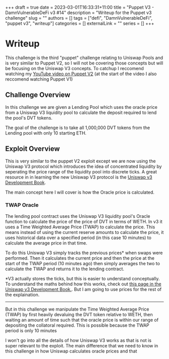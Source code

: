 +++ 
draft = true
date = 2023-03-01T16:33:31+11:00
title = "Puppet V3 - DamnVulnerableDeFi v3 #14"
description = "Writeup for the Puppet v3 challenge"
slug = ""
authors = []
tags = ["defi", "DamnVulnerableDeFi", "puppet v3", "writeup"]
categories = []
externalLink = ""
series = []
+++

# Writeup

This challenge is the third "puppet" challenge relating to Uniswap Pools and is
very similar to Puppet V2, so I will not be covering those concepts but will be
focusing on the Uniswap V3 concepts. To catchup I reccomend watching my [YouTube
video on Puppet V2](https://www.youtube.com/watch?v=M9s8wWOP9LU) (at the start
of the video I also reccomend watching Puppet V1)

## Challenge Overview

In this challenge we are given a Lending Pool which uses the oracle price from a
Uniswap V3 liquidity pool to calculate the deposit required to lend the pool's
DVT tokens. 

The goal of the challenge is to take all 1,000,000 DVT tokens from the Lending
pool with only 10 starting ETH.

## Exploit Overview

This is very similar to the puppet V2 exploit except we are now using the
Uniswap V3 protocol which introduces the idea of concentrated liquidity by
seperating the price range of the liquidity pool into discrete ticks. A great
resource in in learning the new Uniswap V3 protocol is the [Uniswap v3
Development Book](https://uniswapv3book.com/).

The main concept here I will cover is how the Oracle price is calculated.

### TWAP Oracle
The lending pool contract uses the Uniswap V3 liquidity pool's Oracle function
to calculate the price of the price of DVT in terms of WETH. In v3 it uses a
Time Weighted Average Price (TWAP) to calculate the price. This means instead of
using the current reserve amounts to calculate the price, it uses historical
data over a specified period (in this case 10 minutes) to calculate the average
price in that time. 

To do this Uniswap V3 simply tracks the previous prices* when swaps were
performed. Then it calculates the current price and then the price at the start
of the TWAP period (10 minutes ago) then simply averages the two to calculate
the TWAP and returns it to the lending contract.

*V3 actually stores the ticks, but this is easier to understand conceptually. To
understand the maths behind how this works, check out [this page in the Uniswap
v3 Development Book.](https://uniswapv3book.com/docs/milestone_5/price-oracle/).
But I am going to use prices for the rest of the explaination.


---

But in this challenge we manipulate the Time Weighted Average Price (TWAP) by
first heavily devaluing the DVT token relative to WETH, then waiting an amount
of time such that the oracle price is within our range of depositing the
collatoral required. This is possible because the TWAP period is only 10 minutes 

I won't go into all the details of how Uniswap V3 works as that is not is super
relevant to the exploit. The main difference that we need to know in this
challenge in how Uniswap calculates oracle prices and that 